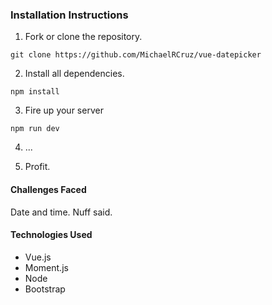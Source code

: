 ### Installation Instructions

1. Fork or clone the repository.
```
git clone https://github.com/MichaelRCruz/vue-datepicker
```

2. Install all dependencies.
```
npm install
```

3. Fire up your server
```
npm run dev
```

4. ...

5. Profit.

#### Challenges Faced

Date and time. Nuff said.

#### Technologies Used

* Vue.js
* Moment.js
* Node
* Bootstrap
